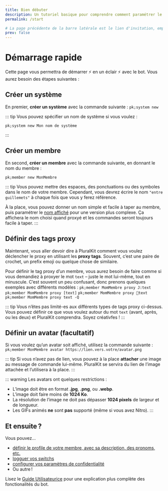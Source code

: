 ```yaml
---
title: Bien débuter
description: Un tutoriel basique pour comprendre comment paramétrer le bot.
permalink: /start

# La page précédente de la barre latérale est le lien d'invitation, empêchez-le de s'afficher ici
prev: false
---
```


# Démarrage rapide

Cette page vous permettra de démarrer :zap: en un éclair :zap: avec le bot. Vous aurez besoin des étapes suivantes :

## Créer un système
En premier, **créer un système** avec la commande suivante :
`pk;system new`

::: tip
Vous pouvez spécifier un nom de système si vous voulez :

    pk;system new Mon nom de système

:::

## Créer un membre

En second, **créer un membre** avec la commande suivante, en donnant le nom du membre :

    pk;member new MonMembre

::: tip
Vous pouvez mettre des espaces, des ponctuations ou des symboles dans le nom de votre membre. Cependant, vous devrez écrire le nom `"entre guillemets"` à chaque fois que vous y ferez référence.

À la place, vous pouvez donner un nom simple et facile à taper au membre, puis paramétrer le [nom affiché](./user-guide.md#member-display-names) pour une version plus complexe. Ça affichera le nom choisi quand proxyé et les commandes seront toujours facile à taper.
::: 

## Définir des tags proxy
Maintenant, vous aller devoir dire à PluralKit comment vous voulez déclencher le proxy en utilisant les **proxy tags**. Souvent, c’est une paire de crochet, un prefix emoji ou quelque chose de similaire.

Pour définir le tag proxy d’un membre, vous aurez besoin de faire comme si vous demandiez à proxyer le mot `text` – juste le mot lui-même, tout en minuscule. C’est souvent un peu confusant, donc prenons quelques exemples avec différents modèles :
`pk;member MomMembre proxy J:text`
`pk;member MomMembre proxy [text]`
`pk;member MomMembre proxy 🌸text`
`pk;member MomMembre proxy text -Q`

::: tip
Vous n’êtes pas limité-es aux différents types de tags proxy ci-dessus. Vous pouvez définir ce que vous voulez autour du mot `text` (avant, après, ou les deux) et PluralKit comprendra.
Soyez créativfes !
:::

## Définir un avatar (facultatif)
Si vous voulez qu’un avatar soit affiché, utilisez la commande suivante :
`pk;member MonMembre avatar https://lien.vers.votre/avatar.png`

::: tip
Si vous n’avez pas de lien, vous pouvez à la place **attacher** une image au message de commande lui-même.
PluralKit se servira du lien de l’image attachée et l’utilisera à la place.
:::

::: warning
Les avatars ont quelques restrictions : 
- L’image doit être en format **.jpg**, **.png**, ou **.webp**.
- L’image doit faire moins de **1024 Ko**.
- La résolution de l’image ne doit pas dépasser **1024 pixels** de largeur et de longueur.
- Les GIFs animés **ne** sont **pas** supporté (même si vous avez Nitro).
:::

## Et ensuite ?

Vous pouvez…
- [définir le profile de votre membre, avec sa description, des pronoms, etc.](./user-guide.md#member-management)
- [logguer vos switchs](./user-guide.md#managing-switches)
- [configurer vos paramètres de confidentialité](./user-guide.md#privacy)
- Ou autre !

Lisez le [Guide Utilisateurice](./user-guide.md) pour une explication plus complète des fonctionalités du bot.
